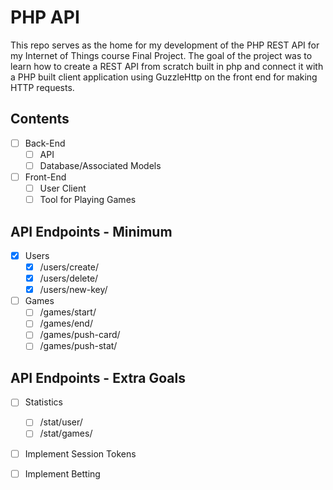 # PHP API
This repo serves as the home for my development of the PHP REST API for my Internet of Things course Final Project. The goal of the project was to learn how to create a REST API from scratch built in php and connect it with a PHP built client application using GuzzleHttp on the front end for making HTTP requests.

## Contents
- [ ] Back-End
     - [ ] API 
     - [ ] Database/Associated Models 
- [ ] Front-End
     - [ ] User Client
     - [ ] Tool for Playing Games

## API Endpoints - Minimum
 - [x] Users
     - [x] /users/create/
     - [x] /users/delete/
     - [x] /users/new-key/
- [ ] Games
     - [ ] /games/start/
     - [ ] /games/end/
     - [ ] /games/push-card/
     - [ ] /games/push-stat/

## API Endpoints - Extra Goals
- [ ] Statistics
     - [ ] /stat/user/
     - [ ] /stat/games/
- [ ] Implement Session Tokens
- [ ] Implement Betting


